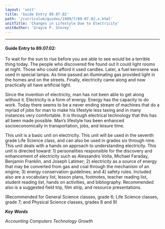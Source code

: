 ```yaml
---
layout: 'unit'
title: 'Guide Entry 89.07.02'
path: '/curriculum/guides/1989/7/89.07.02.x.html'
unitTitle: 'Changes in Lifestyle Due to Electricity'
unitAuthor: 'Grayce P. Storey'
---
```


<body>
<hr/>
 <h4>
  Guide Entry to 89.07.02:
 </h4>
 To wait for the sun to rise before you are able to see would be a terrible thing today. The people who discovered fire found out it could light rooms at night. Those who could afford it used candles. Later, a fuel kerosene was used in special lamps. As time passed an illuminating gas provided light in the homes and on the streets. Finally, electricity came along and now practically all have artificial light.
 <p>
  Since the invention of electricity, man has not been able to get along without it. Electricity is a form of energy. Energy has the capacity to do work. Today there seems to be a never ending stream of machines that do a myriad of jobs for man to make his lifestyle less taxing and in many instances very comfortable. It is through electrical technology that this has all been made possible. Man’s lifestyle has been enhanced socioeconomically in transportation, jobs, and leisure time.
 </p>
 <p>
  This unit is a basic unit on electricity. This unit will be used in the seventh grade Life Science class, and can also be used in grades six through nine. This unit deals with a hands on approach to understanding electricity. This unit is directed toward: 1) personalities responsible for the discovery and enhancement of electricity such as Alessandro Volta, Michael Faraday, Benjamin Franklin, and Joseph Latimer; 2) electricity as a source of energy that may be converted from gas and coal through the mechanism of an engine; 3) energy conservation guidelines; and 4) safety rules. Included also are a vocabulary list, lesson plans, footnotes, teacher reading list, student reading list, hands on activities, and bibliography. Recommended also is a suggested field trip, film strip, and resource presentations.
 </p>
 <p>
  (Recommended for General Science classes, grade 6; Life Science classes, grade 7; and Physical Science classes, grades 8 and 9)
 </p>
<p>
  <b>
   <i>
    Key Words
   </i>
  </b>
  <br/>
 </p>
 <p>
  <i>
   Accounting Computers Technology Growth
  </i>
 </p>

</body>
